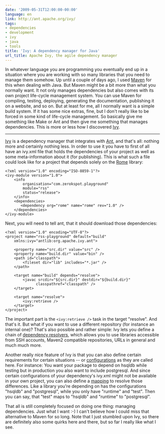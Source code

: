 ```yaml
---
date: '2009-05-31T12:00:00-00:00'
language: en
link: http://ant.apache.org/ivy/
tags:
- dependencies
- development
- ivy
- java
- tools
title: 'Ivy: A dependency manager for Java'
url_title: Apache Ivy, the agile dependency manager
---
```



In whatever language you are programming you eventually end up in a situation
where you are working with so many libraries that you need to manage them
somehow. Up until a couple of days ago, I used [Maven][] for this when dealing
with Java. But Maven might be a bit more than what you normally want. It not
only manages dependencies but also comes with its own project life-cycle
management system.  You can use Maven for compiling, testing, deploying,
generating the documentation, publishing it on a website, and so on. But at
least for me, all I normally want is a simple build system. If it has some
nice extras, fine, but I don't really like to be forced in some kind of
life-cycle management. So basically give me something like Make or Ant and
then give me something that manages dependencies. This is more or less how I
discovered [Ivy][]. 

-------------------------------

[Ivy][] is a dependency manager that integrates with [Ant][], and that's all:
nothing more and certainly nothing less.  In order to use it you have to first
of all have an ivy.xml file that holds the dependencies of your project as
well as some meta-information about it (for publishing). This is what such a
file could look like for a project that depends solely on the [Rome][] library:
    
    <?xml version="1.0" encoding="ISO-8859-1"?>
    <ivy-module version="1.0">
        <info 
            organisation="com.zerokspot.playground"
            module="rss"
            status="release">
        </info>
        <dependencies>
           <dependency org="rome" name="rome" rev="1.0" />
        </dependencies>
    </ivy-module>
        
Next, you will need to tell ant, that it should download those dependencies:
    
    <?xml version="1.0" encoding="UTF-8"?>
    <project name="rss-playground" default="build"
        xmlns:ivy="antlib:org.apache.ivy.ant">
        
        <property name="src.dir" value="src" />
        <property name="build.dir" value="bin" />
        <path id="classpath">
            <fileset dir="lib" includes="*.jar" />
        </path>
            
        <target name="build" depends="resolve">
            <javac srcdir="${src.dir}" destdir="${build.dir}" 
                  classpathref="classpath" />
        </target>
        
        <target name="resolve">
            <ivy:retrieve />
        </target>
    </project>    

The important part is the ``<ivy:retrieve />`` task in the target "resolve".
And that's it. But what if you want to use a different repository (for instance
an internal one)? That's also possible and rather simple: Ivy lets you define
a chain of [dependency resolvers][], which allows you to use libraries
accessible from SSH accounts, Maven2 compatible repositories, URLs in general
and much much more. 

Another really nice feature of Ivy is that you can also define certain
requirements for certain situations -- or [configurations][] as they are called
here. For instance: You want your package to depend on hsqldb while testing
but in production you also want to include postgresql. And since certain
configurations of your dependency's ivy.xml might not be available in your own
project, you can also define a [mapping][] to resolve those differences. Like a
library you're depending on has the configurations "hsqldb" and "postgresql",
while you only have "runtime" and "test". Then you can say, that "test" maps
to "hsqldb" and "runtime" to "postgresql".

That all is still completely focused on doing one thing: managing
dependencies. Just what I want :-) I can't believe how I could miss that
alternative to Maven for so long. Note that I just stumbled upon Ivy, so there
are definitely also some quirks here and there, but so far I really like what
I see.

[maven]: http://maven.apache.org/
[dependency resolvers]: http://ant.apache.org/ivy/history/2.1.0-rc1/settings/resolvers.html
[ivy]: http://ant.apache.org/ivy/
[rome]: https://rome.dev.java.net/
[ant]: http://ant.apache.org/
[mapping]: http://ant.apache.org/ivy/history/2.1.0-rc1/ivyfile/dependency.html#defaultconfmapping
[configurations]: http://ant.apache.org/ivy/history/2.1.0-rc1/ivyfile/configurations.html
